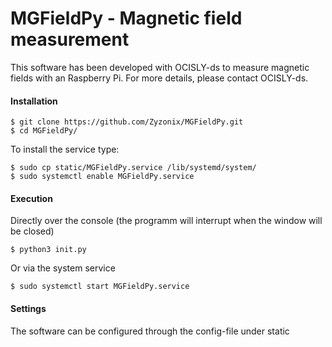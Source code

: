 # MGFieldPy - Magnetic field measurement
This software has been developed with OCISLY-ds to measure magnetic fields with an Raspberry Pi.
For more details, please contact OCISLY-ds.

#### Installation
```
$ git clone https://github.com/Zyzonix/MGFieldPy.git
$ cd MGFieldPy/
```
To install the service type:
```
$ sudo cp static/MGFieldPy.service /lib/systemd/system/
$ sudo systemctl enable MGFieldPy.service
```
#### Execution
Directly over the console (the programm will interrupt when the window will be closed)
```
$ python3 init.py
```
Or via the system service
```
$ sudo systemctl start MGFieldPy.service
```

#### Settings
The software can be configured through the config-file under static
